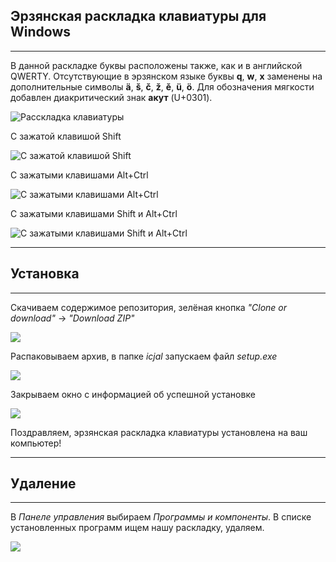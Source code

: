 ## Эрзянская раскладка клавиатуры для Windows 

<hr>

В данной раскладке буквы расположены также, как и в английской QWERTY. Отсутствующие в эрзянском языке буквы **q**, **w**, **x** заменены на дополнительные символы **ä**, **š**, **č**, **ž**, **ě**, **ü**, **ö**. Для обозначения мягкости добавлен диакритический знак **акут** (U+0301).

![Расскладка клавиатуры](https://docs.google.com/uc?id=1iJfdlOy3WisNjFInocckYi_SqAmrF06b) 

С зажатой клавишой Shift

![С зажатой клавишой Shift](https://docs.google.com/uc?id=1obvj60biehmk5SxUcHvfzCjLFoz3o7su) 

С зажатыми клавишами Alt+Ctrl

![С зажатыми клавишами Alt+Ctrl](https://docs.google.com/uc?id=1eOUtW74WHpHtkdparLr_qE_JYp6Nt8sw) 

С зажатыми клавишами Shift и Alt+Ctrl

![С зажатыми клавишами Shift и Alt+Ctrl](https://docs.google.com/uc?id=192Ksz9MQuVZ8AeOLgxAqCxioYa3WvvyU) 

<hr>

## Установка

<hr>


Скачиваем содержимое репозитория, зелёная кнопка *"Clone or download"* -> *"Download ZIP"* 

![](https://docs.google.com/uc?id=1qx7-1Yjiwn0t3buRnBEAJf5JGvX8YxTH)  

Распаковываем архив, в папке *icjal* запускаем файл *setup.exe*

![](https://docs.google.com/uc?id=1vO_x659IHX93jOl5OtjhGFy7V70-8OCm) 

Закрываем окно с информацией об успешной установке

![](https://docs.google.com/uc?id=1q8c-kApBTEp9Q80w9cnTeSSAh8eKab9P) 

Поздравляем, эрзянская раскладка клавиатуры установлена на ваш компьютер!

<hr>

## Удаление

<hr>

В *Панеле управления* выбираем *Программы и компоненты*. В списке установленных программ ищем нашу раскладку, удаляем.

![](https://docs.google.com/uc?id=1Xx7oPM4ZBJ2WYJ0swvvDB4NVGB3RFPed)
